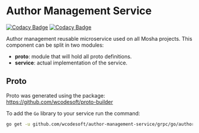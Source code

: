 # Author Management Service

[![Codacy Badge](https://app.codacy.com/project/badge/Grade/1f7bd19322da40fbb15afd12f154ce14)](https://www.codacy.com/gh/wcodesoft/author-management-service/dashboard?utm_source=github.com&amp;utm_medium=referral&amp;utm_content=wcodesoft/author-management-service&amp;utm_campaign=Badge_Grade)
[![Codacy Badge](https://app.codacy.com/project/badge/Coverage/1f7bd19322da40fbb15afd12f154ce14)](https://www.codacy.com/gh/wcodesoft/author-management-service/dashboard?utm_source=github.com&utm_medium=referral&utm_content=wcodesoft/author-management-service&utm_campaign=Badge_Coverage)

Author management reusable microservice used on all Mosha projects. This component
can be split in two modules:

* **proto**: module that will hold all proto definitions.
* **service**: actual implementation of the service.

## Proto

Proto was generated using the package: https://github.com/wcodesoft/proto-builder

To add the `Go` library to your service run the command:

```bash
go get -u github.com/wcodesoft/author-management-service/grpc/go/author-management.proto
```